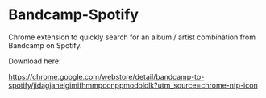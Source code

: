 # Bandcamp-Spotify

Chrome extension to quickly search for an album / artist combination from Bandcamp on Spotify.

Download here:

https://chrome.google.com/webstore/detail/bandcamp-to-spotify/jidagjanelgimifhmmpocnppmodololk?utm_source=chrome-ntp-icon
